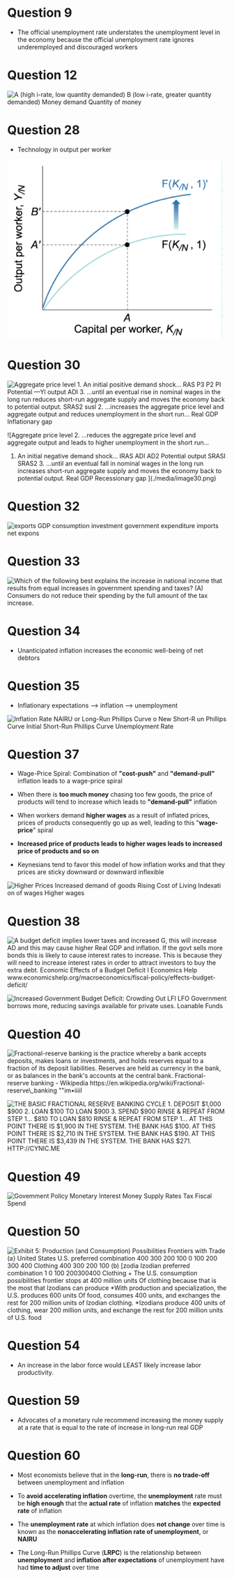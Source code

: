 # Question 9

  -   The official unemployment rate understates the unemployment level
      in the economy because the official unemployment rate ignores
      underemployed and discouraged workers

# Question 12

  ![A (high i-rate, low quantity demanded) B (low i-rate, greater
  quantity demanded) Money demand Quantity of money
  ](./media/image224.png)

# Question 28

  -   Technology in output per worker

  ![F(K/N, ly F(K/N, 1) Capital per worker, KIN ](./media/image225.png)

# Question 30

  ![Aggregate price level 1. An initial positive demand shock... RAS
  P3 P2 PI Potential —Yl output ADI 3. ...until an eventual rise in
  nominal wages in the long run reduces short-run aggregate supply and
  moves the economy back to potential output. SRAS2 susl 2. ...increases
  the aggregate price level and aggregate output and reduces
  unemployment in the short run... Real GDP Inflationary gap
  ](./media/image32.png)
  
  ![Aggregate price level 2. ...reduces the aggregate price level and
  aggregate output and leads to higher unemployment in the short run...
  1. An initial negative demand shock... IRAS ADI AD2 Potential output
  SRASI SRAS2 3. ...until an eventual fall in nominal wages in the long
  run increases short-run aggregate supply and moves the economy back to
  potential output. Real GDP Recessionary gap ](./media/image30.png)

# Question 32

  ![exports GDP consumption investment government expenditure imports
  net expons ](./media/image226.png)

# Question 33

  ![Which of the following best explains the increase in national income
  that results from equal increases in government spending and taxes?
  (A) Consumers do not reduce their spending by the full amount of the
  tax increase. ](./media/image227.png)

# Question 34

  -   Unanticipated inflation increases the economic well-being of net
      debtors

# Question 35

  -   Inflationary expectations --\> inflation --\> unemployment

  ![Inflation Rate NAIRU or Long-Run Phillips Curve o New Short-R un
  Phillips Curve Initial Short-Run Phillips Curve Unemployment Rate
  ](./media/image228.png)

# Question 37

  -   Wage-Price Spiral: Combination of **"cost-push"** and
      **"demand-pull"** inflation leads to a wage-price spiral

  -   When there is **too much money** chasing too few goods, the price
      of products will tend to increase which leads to **"demand-pull"**
      inflation

  -   When workers demand **higher wages** as a result of inflated
      prices, prices of products consequently go up as well, leading to
      this "**wage-price**" spiral

  -   **Increased price of products leads to higher wages leads to
      increased price of products and so on**

  -   Keynesians tend to favor this model of how inflation works and
      that they prices are sticky downward or downward inflexible

  ![Higher Prices Increased demand of goods Rising Cost of Living
  Indexati on of wages Higher wages ](./media/image15.png)

# Question 38

  ![A budget deficit implies lower taxes and increased G, this will
  increase AD and this may cause higher Real GDP and inflation. If the
  govt sells more bonds this is likely to cause interest rates to
  increase. This is because they will need to increase interest rates in
  order to attract investors to buy the extra debt. Economic Effects of
  a Budget Deficit I Economics Help
  www.economicshelp.org/macroeconomics/fiscal-policy/effects-budget-deficit/
  ](./media/image229.png)
  
  ![Increased Government Budget Deficit: Crowding Out LFI LFO Government
  borrows more, reducing savings available for private uses. Loanable
  Funds ](./media/image230.png)

# Question 40

  ![Fractional-reserve banking is the practice whereby a bank accepts
  deposits, makes loans or investments, and holds reserves equal to a
  fraction of its deposit liabilities. Reserves are held as currency in
  the bank, or as balances in the bank's accounts at the central bank.
  Fractional-reserve banking - Wikipedia
  https://en.wikipedia.org/wiki/Fractional-reserve\_banking ""im•iiiil
  ](./media/image231.png)
  
  ![THE BASIC FRACTIONAL RESERVE BANKING CYCLE 1. DEPOSIT $1,000 $900 2.
  LOAN $100 TO LOAN $900 3. SPEND $900 RINSE & REPEAT FROM STEP 1...
  $810 TO LOAN $810 RINSE & REPEAT FROM STEP 1... AT THIS POINT THERE IS
  $1,900 IN THE SYSTEM. THE BANK HAS $100. AT THIS POINT THERE IS $2,710
  IN THE SYSTEM. THE BANK HAS $190. AT THIS POINT THERE IS $3,439 IN THE
  SYSTEM. THE BANK HAS $271. HTTP://CYNIC.ME ](./media/image232.png)

# Question 49

  ![Govemment Policy Monetary Interest Money Supply Rates Tax Fiscal
  Spend ](./media/image233.png)

# Question 50

  ![Exhibit 5: Production (and Consumption) Possibilities Frontiers with
  Trade (a} United States U.S. preferred combination 400 300 200 100 0
  100 200 300 400 Clothing 400 300 200 100 (b) \[zodia Izodian preferred
  combination 1 0 100 200300400 Clothing + The U.S. consumption
  possibilities frontier stops at 400 million units Of clothing because
  that is the most that Izodians can produce \*With production and
  specialization, the U.S. produces 600 units Of food, consumes 400
  units, and exchanges the rest for 200 million units of Izodian
  clothing. \*Izodians produce 400 units of clothing, wear 200 million
  units, and exchange the rest for 200 million units of U.S. food
  ](./media/image234.png)

# Question 54

  -   An increase in the labor force would LEAST likely increase labor
      productivity.

# Question 59

  -   Advocates of a monetary rule recommend increasing the money supply
      at a rate that is equal to the rate of increase in long-run real
      GDP

# Question 60

  -   Most economists believe that in the **long-run**, there is **no
      trade-off** between unemployment and inflation

  -   To **avoid accelerating inflation** overtime, the **unemployment**
      rate must be **high enough** that the **actual rate** of inflation
      **matches** the **expected rate** of inflation

  -   The **unemployment rate** at which inflation does **not change**
      over time is known as the **nonaccelerating inflation rate of
      unemployment**, or **NAIRU**

  -   The Long-Run Phillips Curve (**LRPC**) is the relationship between
      **unemployment** and **inflation after expectations** of
      unemployment have had **time to adjust** over time